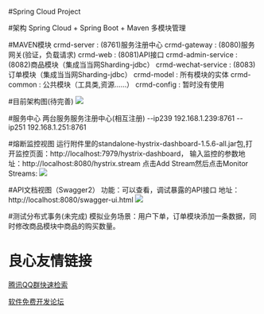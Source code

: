 #Spring Cloud Project

#架构
Spring Cloud + Spring Boot + Maven 多模块管理

#MAVEN模块
crmd-server           : (8761)服务注册中心
crmd-gateway          : (8080)服务网关(验证，负载请求)
crmd-web              : (8081)API接口
crmd-admin-service    : (8082)商品模块（集成当当网Sharding-jdbc）
crmd-wechat-service   : (8083)订单模块（集成当当网Sharding-jdbc）
crmd-model            : 所有模块的实体
crmd-common           : 公共模块（工具类,资源......）
crmd-config           : 暂时没有使用

#目前架构图(待完善)
![](http://chuantu.biz/t5/38/1476863611x1961023832.png)

#服务中心
两台服务服务注册中心(相互注册)
--ip239 192.168.1.239:8761
--ip251 192.168.1.251:8761

#熔断监控视图
运行附件里的standalone-hystrix-dashboard-1.5.6-all.jar包,打开监控页面：http://localhost:7979/hystrix-dashboard，
输入监控的参数地址：http://localhost:8080/hystrix.stream
点击Add Stream然后点击Monitor Streams:
![](http://chuantu.biz/t5/38/1476763679x1961023832.png)


#API文档视图（Swagger2）
功能：可以查看，调试暴露的API接口
地址：http://localhost:8080/swagger-ui.html
![](http://chuantu.biz/t5/38/1476674694x1961023832.png)


#测试分布式事务(未完成)
模拟业务场景：用户下单，订单模块添加一条数据，同时修改商品模块中商品的购买数量。


 # 良心友情链接

[腾讯QQ群快速检索](http://u.720life.cn/s/8cf73f7c)

[软件免费开发论坛](http://u.720life.cn/s/bbb01dc0)